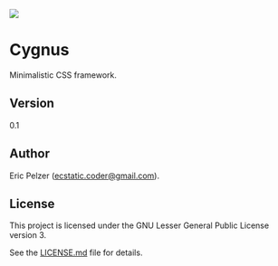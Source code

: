 ![](https://github.com/senselogic/CYGNUS/blob/master/LOGO/cygnus.png)

# Cygnus

Minimalistic CSS framework.

## Version

0.1

## Author

Eric Pelzer (ecstatic.coder@gmail.com).

## License

This project is licensed under the GNU Lesser General Public License version 3.

See the [LICENSE.md](LICENSE.md) file for details.

